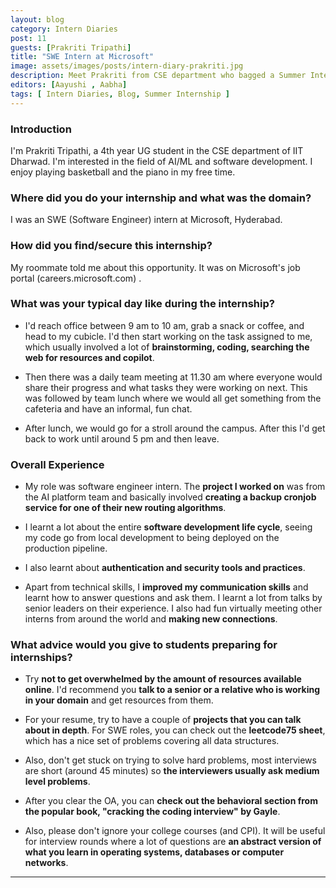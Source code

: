 ```yaml
---
layout: blog
category: Intern Diaries
post: 11
guests: [Prakriti Tripathi]
title: "SWE Intern at Microsoft"
image: assets/images/posts/intern-diary-prakriti.jpg
description: Meet Prakriti from CSE department who bagged a Summer Internship at Microsoft, Hyderabad as an SWE Intern. Gaining hands-on experience with the software development life cycle to building knowledge in authentication and security practices while sharping her communication and collaboration skills through team interactions, Prakriti's experience has been a gamut of learning. Dive in to gain further insights!
editors: [Aayushi , Aabha]
tags: [ Intern Diaries, Blog, Summer Internship ]
--- 
```


### Introduction

I'm Prakriti Tripathi, a 4th year UG student in the CSE department of IIT Dharwad. I'm interested in the field of AI/ML and software development. I enjoy playing basketball and the piano in my free time. 

### Where did you do your internship and what was the domain?

I was an SWE (Software Engineer) intern at Microsoft, Hyderabad. 

### How did you find/secure this internship?

My roommate told me about this opportunity. It was on Microsoft's job portal (careers.microsoft.com) . 

### What was your typical day like during the internship?

* I'd reach office between 9 am to 10 am, grab a snack or coffee, and head to my cubicle. I'd then start working on the task assigned to me, which usually involved a lot of **brainstorming, coding, searching the web for resources and copilot**. 

* Then there was a daily team meeting at 11.30 am where everyone would share their progress and what tasks they were working on next. This was followed by team lunch where we would all get something from the cafeteria and have an informal, fun chat.

* After lunch, we would go for a stroll around the campus. After this I'd get back to work until around 5 pm and then leave. 

### Overall Experience

* My role was software engineer intern. The **project I worked on** was from the AI platform team and basically involved **creating a backup cronjob service for one of their new routing algorithms**.

* I learnt a lot about the entire **software development life cycle**, seeing my code go from local development to being deployed on the production pipeline.

* I also learnt about **authentication and security tools and practices**.

* Apart from technical skills, I **improved my communication skills** and learnt how to answer questions and ask them. I learnt a lot from talks by senior leaders on their experience. I also had fun virtually meeting other interns from around the world and **making new connections**. 

### What advice would you give to students preparing for internships?

* Try **not to get overwhelmed by the amount of resources available online**. I'd recommend you **talk to a senior or a relative who is working in your domain** and get resources from them.

* For your resume, try to have a couple of **projects that you can talk about in depth**. For SWE roles, you can check out the **leetcode75 sheet**, which has a nice set of problems covering all data structures.

* Also, don't get stuck on trying to solve hard problems, most interviews are short (around 45 minutes) so **the interviewers usually ask medium level problems**.

* After you clear the OA, you can **check out the behavioral section from the popular book, "cracking the coding interview" by Gayle**.

* Also, please don't ignore your college courses (and CPI). It will be useful for interview rounds where a lot of questions are **an abstract version of what you learn in operating systems, databases or computer networks**. 


---


